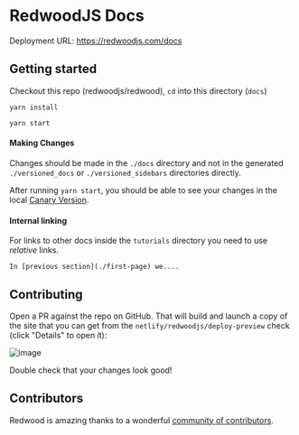 # RedwoodJS Docs

Deployment URL: https://redwoodjs.com/docs

## Getting started

Checkout this repo (redwoodjs/redwood), `cd` into this directory (`docs`)

```
yarn install

yarn start
```

#### Making Changes

Changes should be made in the `./docs` directory and not in the generated `./versioned_docs` or `./versioned_sidebars` directories directly.

After running `yarn start`, you should be able to see your changes in the local [Canary Version](http://localhost:3000/docs/canary/index).

#### Internal linking

For links to other docs inside the `tutorials` directory you need to use *relative* links.

```
In [previous section](./first-page) we....
```

## Contributing

Open a PR against the repo on GitHub. That will build and launch a copy of the site that you can get from the `netlify/redwoodjs/deploy-preview` check (click "Details" to open it):

![image](https://user-images.githubusercontent.com/300/76569613-c4421000-6470-11ea-8223-eb98504e6994.png)

Double check that your changes look good!

## Contributors

Redwood is amazing thanks to a wonderful [community of contributors](https://github.com/redwoodjs/redwood/blob/main/README.md#contributors).
